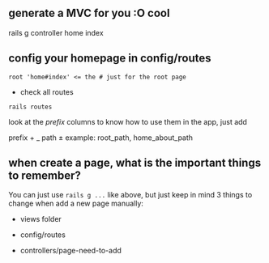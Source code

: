 ## generate a MVC for you :O cool
rails g controller home index

## config your homepage in config/routes

```root 'home#index' <= the # just for the root page```

* check all routes

```rails routes```

look at the *prefix* columns to know how to use them in the app, just add 

prefix + _ path ± example: root_path, home_about_path

## when create a page, what is the important things to remember?

You can just use ```rails g ...``` like above, but just keep in mind 3 things to change when add a new page manually:

* views folder

* config/routes

* controllers/page-need-to-add